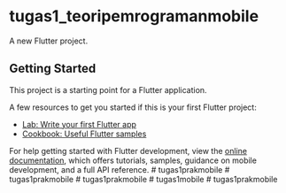 # tugas1_teoripemrogramanmobile

A new Flutter project.

## Getting Started

This project is a starting point for a Flutter application.

A few resources to get you started if this is your first Flutter project:

- [Lab: Write your first Flutter app](https://docs.flutter.dev/get-started/codelab)
- [Cookbook: Useful Flutter samples](https://docs.flutter.dev/cookbook)

For help getting started with Flutter development, view the
[online documentation](https://docs.flutter.dev/), which offers tutorials,
samples, guidance on mobile development, and a full API reference.
#   t u g a s 1 p r a k m o b i l e  
 #   t u g a s 1 p r a k m o b i l e  
 #   t u g a s 1 p r a k m o b i l e  
 #   t u g a s 1 m o b i l e  
 #   t u g a s 1 p r a k m o b i l e  
 